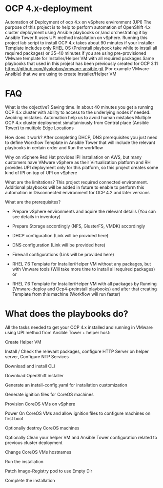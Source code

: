 # OCP 4.x-deployment
Automation of Deployment of ocp 4.x on vSphere environment (UPI)
The purpose of this project is to help to perform automation of OpenShift 4.x cluster deployment using Ansible playbooks or /and orchestrating it by Ansible Tower
It uses UPI method installation on vSphere.
Running this project lab script to install OCP 4.x takes about 90 minutes if your installer Template includes only RHEL OS (PreInstall playbook take while to install all required packages) or 35-40 minutes if you are using pre-provisioned VMware template for Installer/Helper VM with all required packages
Same playbooks that used in this project has been previously created for OCP 3.11 https://github.com/Ayakobov/vmware-ansible.git (For example VMware-Ansible) that we are using to create Installer/Helper VM

# FAQ
What is the objective?
Saving time. In about 40 minutes you get a running OCP 4.x cluster with ability to access to the underlying nodes if needed.
Avoiding mistakes. Automation help us to avoid human mistakes
Multiple OCP 4.x cluster deployment simultainiously from Central place (Ansible Tower) to multiple Edge Locations

How does it work?
After completing DHCP, DNS prerequisites you just need to define Workflow Template in Ansible Tower that will include the relevant playbooks in certain order and Run the workflow

Why on vSphere
Red Hat provides IPI installation on AWS, but many customers have VMware vSphere as their Virtualization platform and RH provides UPI deployment only for this platform, so this project creates some kind of IPI on top of UPI on vSphere


What are the limitations?
This project required connected environment. Additional playbooks will be added in future to enable to perform this automation in Disconnected environment for OCP 4.2 and later versions

What are the prerequisites?
 - Prepare vSphere environments and aquire the relevant details (You can see details in inventory)
 
 - Prepare Storage accordingly (NFS, GlusterFS, VMDK) accordingly
 
 - DHCP configuration (Link will be provided here)
 
 - DNS configuration (Link will be provided here)
 
 - Firewall configurations (Link will be provided here)
 
 - RHEL 7.6 Template for Installer/Helper VM without any packages, but with Vmware tools (Will take more time to install all required packages) or
 
 - RHEL 7.6 Template for Installer/Helper VM with all packages by Running (Vmware-deploy and Ocp4-preinstall playbooks) and after that creating Template from this machine (Workflow will run faster)
 
# What does the playbooks do?

All the tasks needed to get your OCP 4.x installed and running in VMware using UPI method from Ansible Tower + helper host:

Create Helper VM

Install / Check the relevant packages, configure HTTP Server on helper server, Configure NTP Services

Download and install CLI

Download OpenShift installer

Generate an install-config.yaml for installation customization

Generate ignition files for CoreOS machines

Provision CoreOS VMs on vSphere

Power On CoreOS VMs and allow ignition files to configure machines on first boot

Optionally destroy CoreOS machines

Optionally Clean your helper VM and Ansible Tower configuration related to previous cluster deployment

Change CoreOS VMs hostnames

Run the installation

Patch Image-Registry pod to use Empty Dir

Complete the installation


